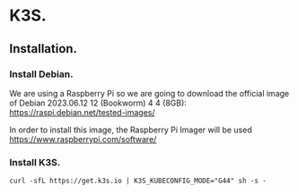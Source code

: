 # K3S.

## Installation.

### Install Debian.

We are using a Raspberry Pi so we are going to download the official image of Debian 2023.06.12	12 (Bookworm)	4	4 (8GB): https://raspi.debian.net/tested-images/

In order to install this image, the Raspberry Pi Imager will be used https://www.raspberrypi.com/software/

### Install K3S.

````
curl -sfL https://get.k3s.io | K3S_KUBECONFIG_MODE="G44" sh -s -
````
